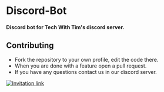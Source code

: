 # Discord-Bot
#### Discord bot for Tech With Tim's discord server.


## Contributing
* Fork the repository to your own profile, edit the code there.
* When you are done with a feature open a pull request.
* If you have any questions contact us in our discord server.

[![Invitation link](https://discord.com/api/guilds/501090983539245061/widget.png?style=banner4)](https://discord.gg/pr2k55t)
